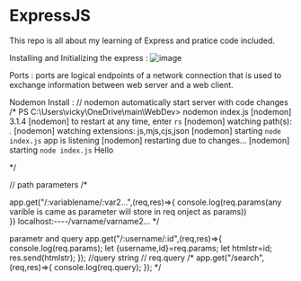 # ExpressJS
This repo is all about my learning of Express and pratice code included.

Installing and Initializing the express :
![image](https://github.com/user-attachments/assets/d84d1bda-a6c0-436f-ab90-629c79146fa8)

Ports : ports are logical endpoints of a network connection that is used to exchange information between web server and a web client.

Nodemon Install : 
// nodemon automatically start server with code changes
/*
PS C:\Users\vicky\OneDrive\main\WebDev> nodemon index.js
[nodemon] 3.1.4
[nodemon] to restart at any time, enter `rs`
[nodemon] watching path(s): *.*
[nodemon] watching extensions: js,mjs,cjs,json
[nodemon] starting `node index.js`
app is listening
[nodemon] restarting due to changes...
[nodemon] starting `node index.js`
Hello

*/

// path parameters
/*

app.get("/:variablename/:var2...",(req,res)=>{
   console.log(req.params(any varible is came as parameter will store in req onject as params))    
})
localhost:----/varname/varname2...
*/

parametr and query 
app.get("/:username/:id",(req,res)=>{
   console.log(req.params);
   let {username,id}=req.params;
   let htmlstr=id;
   res.send(htmlstr);
});
//query string
// req.query
/*
app.get("/search",(req,res)=>{
   console.log(req.query);
});
*/












